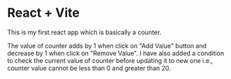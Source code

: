 # React + Vite

This is my first react app which is basically a counter.

The value of counter adds by 1 when click on "Add Value" button and decrease by 1 when click on "Remove Value". I have also added a condition to check the current value of counter before updating it to new one i.e., counter value cannot be less than 0 and greater than 20.